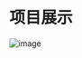 # 项目展示
![image](https://github.com/LuckyBoywzk/tlias/assets/105999202/83d7f00c-e1a0-4120-a2f9-272459929a64)
